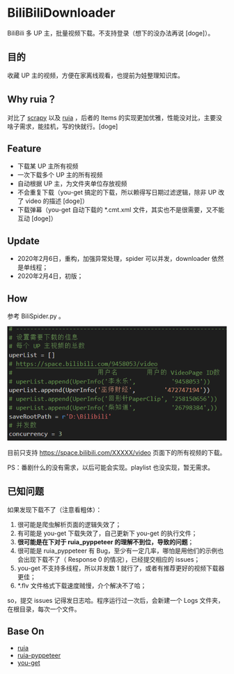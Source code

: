 

# BiliBiliDownloader

BiliBili 多 UP 主，批量视频下载。不支持登录（想下的没办法再说 [doge]）。

## 目的

收藏 UP 主的视频，方便在家离线观看，也提前为娃整理知识库。

## Why ruia？

对比了 [scrapy](https://github.com/scrapy/scrapy) 以及 [ruia](https://github.com/howie6879/ruia) ，后者的 Items 的实现更加优雅，性能没对比，主要没啥子需求，能挂机，写的快就行。[doge]

## Feature

* 下载某 UP 主所有视频
* 一次下载多个 UP 主的所有视频
* 自动根据 UP 主，为文件夹单位存放视频
* 不会重复下载（you-get 搞定的下载，所以赖得写日期过滤逻辑，除非 UP 改了 video 的描述 [doge]）
* 下载弹幕（you-get 自动下载的 *.cmt.xml 文件，其实也不是很需要，又不能互动 [doge]）

## Update

* 2020年2月6日，重构，加强异常处理，spider 可以并发，downloader 依然是单线程；
* 2020年2月4日，初版；

## How

参考 BiliSpider.py 。

![00](ReadMe/00.png)

目前只支持 <https://space.bilibili.com/XXXXX/video> 页面下的所有视频的下载。

PS：番剧什么的没有需求，以后可能会实现。playlist 也没实现，暂无需求。

## 已知问题

如果发现下载不了（注意看粗体）：

1. 很可能是爬虫解析页面的逻辑失效了；
2. 有可能是 you-get 下载失效了，自己更新下 you-get 的执行文件；
3. **很可能是在下对于 ruia_pyppeteer 的理解不到位，导致的问题**；
4. 很可能是 ruia_pyppeteer 有 Bug，至少有一定几率，哪怕是用他们的示例也会出现下载不了（ Response 0 的情况），已经提交相应的 issues；
5. you-get 不支持多线程，所以并发数 1 就行了，或者有推荐更好的视频下载器更佳；
6. *.flv 文件格式下载速度贼慢，介个解决不了哈；

so，提交 issues 记得发日志哈。程序运行过一次后，会新建一个 Logs 文件夹，在根目录，每次一个文件。

## Base On

* [ruia](https://github.com/howie6879/ruia)
* [ruia-pyppeteer](https://github.com/python-ruia/ruia-pyppeteer) 
* [you-get](https://github.com/soimort/you-get)
